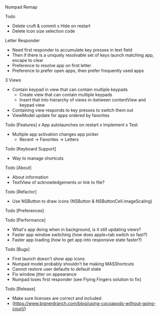 Numpad Remap

Todo
- Delete cruft & commit
x Hide on restart
- Delete Icon size selection code

Letter Responder
- Need first responder to accumulate key presses in text field
- Then if there is a uniquely resolvable set of keys launch matching app, escape to clear
- Preference to resolve app on first letter
- Preference to prefer open apps, then prefer frequently used apps

3 Views
- Contain keypad in view that can contain multiple keypads
	- Create view that can contain multiple keypads
	- Insert that into hierarchy of views in-between contentView and keypad view
- Containing view responds to key presses to switch them out
- ViewModel update for apps ordered by favorites

Todo [Features]
x App autolaunches on restart
	x Implement
	x Test
- Multiple app activation changes app picker
    - Recent -> Favorites -> Letters

Todo [Keyboard Support]
- Way to manage shortcuts

Todo [About]
- About information
- TextView of acknowledgements or link to file?

Todo [Refactor]
- Use NSButton to draw icons (NSButton & NSButtonCell.imageScaling)

Todo [Preferences]

Todo [Performance]
- What's app doing when in background, is it still updating views?
- Faster app window switching (how does apple+tab switch so fast?)
- Faster app loading (how to get app into responsive state faster?)

Todo [Bugs]
- First launch doesn't show app icons
- Numpad model probably shouldn't be making MASShortcuts
- Cannot restore user defaults to default state
- Fix window jitter on appearance
- Numpad loses first responder (see Flying Fingers solution to fix)

Todo [Release]
- Make sure licenses are correct and included
- (https://www.bignerdranch.com/blog/using-cocoapods-without-going-court/)
